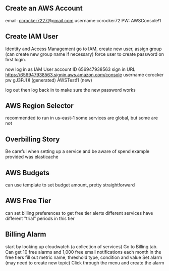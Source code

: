 ## Create an AWS Account
email: ccrocker7227@gmail.com
username:ccrocker72
PW: AWSConsole!1

## Create IAM User
Identity and Access Management
go to IAM, create new user, assign group (can create new group name if necessary)
force user to create password on first login.

now log in as IAM User
account ID
656947938563
sign in URL
https://656947938563.signin.aws.amazon.com/console
username
ccrocker
pw
gJ3PJ{)l (generated)
AWSTest!1 (new)

log out then log back in to make sure the new password works

## AWS Region Selector
recommended to run in us-east-1
some services are global, but some are not

## Overbilling Story
Be careful when setting up a service and be aware of spend
example provided was elasticache

## AWS Budgets
can use template to set budget amount, pretty straightforward

## AWS Free Tier
can set billing preferences to get free tier alerts
different services have different "trial" periods in this tier

## Billing Alarm
start by looking up cloudwatch (a collection of services)
Go to Billing tab. Can get 10 free alarms and 1,000 free email notifications each month in the free tiers
fill out metric name, threshold type, condition and value
Set alarm (may need to create new topic)
Click through the menu and create the alarm
